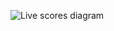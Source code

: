 ![Live scores diagram](https://github.com/wIksS/LiveScoresDockerKubernetes/tree/master/Diagrams/livescores.png)
